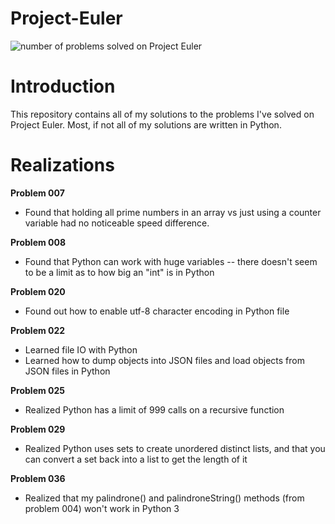 # Project-Euler
![number of problems solved on Project Euler](https://projecteuler.net/profile/kensch.png)
# Introduction
This repository contains all of my solutions to the problems I've solved on Project Euler.  Most, if not all of my solutions are written in Python.

# Realizations
**Problem 007**
* Found that holding all prime numbers in an array vs just using a counter variable had no noticeable speed difference.

**Problem 008**
* Found that Python can work with huge variables -- there doesn't seem to be a limit as to how big an "int" is in Python

**Problem 020**
* Found out how to enable utf-8 character encoding in Python file

**Problem 022**
* Learned file IO with Python
* Learned how to dump objects into JSON files and load objects from JSON files in Python

**Problem 025**
* Realized Python has a limit of 999 calls on a recursive function

**Problem 029**
* Realized Python uses sets to create unordered distinct lists, and that you can convert a set back into a list to get the length of it

**Problem 036**
* Realized that my palindrone() and palindroneString() methods (from problem 004) won't work in Python 3
